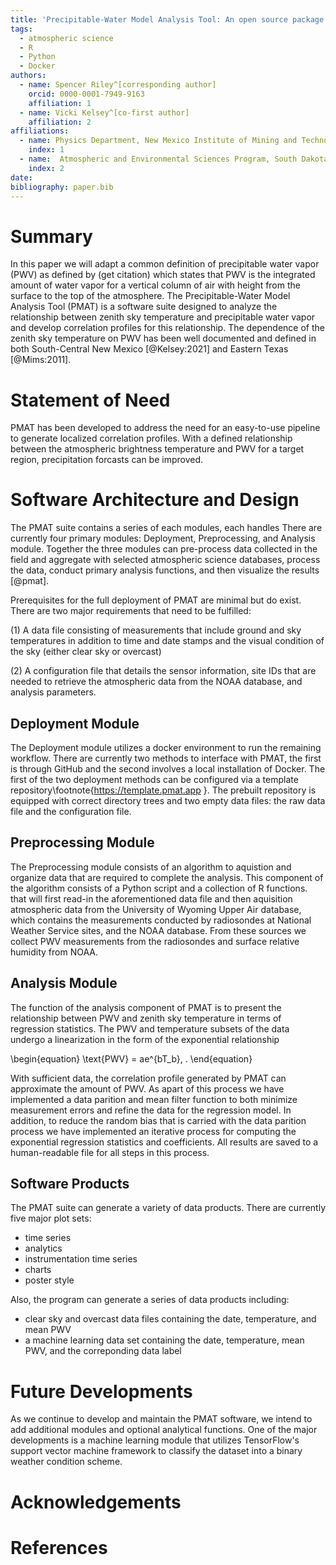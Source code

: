 ```yaml
---
title: 'Precipitable-Water Model Analysis Tool: An open source package for estimating precipitable water'
tags:
  - atmospheric science
  - R
  - Python
  - Docker
authors:
  - name: Spencer Riley^[corresponding author]
    orcid: 0000-0001-7949-9163 
    affiliation: 1
  - name: Vicki Kelsey^[co-first author]
    affiliation: 2
affiliations:
  - name: Physics Department, New Mexico Institute of Mining and Technology
    index: 1
  - name:  Atmospheric and Environmental Sciences Program, South Dakota School of Mines and Technology
    index: 2
date:
bibliography: paper.bib
---
```

# Summary
In this paper we will adapt a common definition of precipitable water vapor (PWV) as defined by (get citation) which states that PWV is the integrated amount of water vapor for a vertical column of air with height from the surface to the top of the atmosphere. The Precipitable-Water Model Analysis Tool (PMAT) is a software suite designed to analyze the relationship between zenith sky temperature and precipitable water vapor and develop correlation profiles for this relationship. The dependence of the zenith sky temperature on PWV has been well documented and defined in both South-Central New Mexico [@Kelsey:2021] and Eastern Texas [@Mims:2011]. 

# Statement of Need
PMAT has been developed to address the need for an easy-to-use pipeline to generate localized correlation profiles. With a defined relationship between the atmospheric brightness temperature and PWV for a target region, precipitation forcasts can be improved. 

# Software Architecture and Design
The PMAT suite contains a series of each modules, each handles  There are currently four primary modules: Deployment, Preprocessing, and Analysis module. Together the three modules can pre-process data collected in the field and aggregate with selected atmospheric science databases, process the data, conduct primary analysis functions, and then visualize the results [@pmat].

Prerequisites for the full deployment of PMAT are minimal but do exist. There are two major requirements that need to be fulfilled:

(1) A data file consisting of measurements that include ground and sky temperatures in addition to time and date stamps and the visual condition of the sky (either clear sky or overcast)

(2) A configuration file that details the sensor information, site IDs that are needed to retrieve the atmospheric data from the NOAA database, and analysis parameters. 

## Deployment Module
The Deployment module utilizes a docker environment to run the remaining workflow. There are currently two methods to interface with PMAT, the first is through GitHub and the second involves a local installation of Docker. The first of the two deployment methods can be configured via a template repository\footnote{https://template.pmat.app }. The prebuilt repository is equipped with correct directory trees and two empty data files: the raw data file and the configuration file.

## Preprocessing Module
The Preprocessing module consists of an algorithm to aquistion and organize data that are required to complete the analysis. This component of the algorithm  consists of a Python script and a collection of R functions. that will first read-in the aforementioned data file and then aquisition atmospheric data from the University of Wyoming Upper Air database, which contains the measurements conducted by radiosondes at National Weather Service sites, and the NOAA database. From these sources we collect PWV measurements from the radiosondes and surface relative humidity from NOAA.  

## Analysis Module
The function of the analysis component of PMAT is to present the relationship between PWV and zenith sky temperature in terms of regression statistics. The PWV and temperature subsets of the data undergo a linearization in the form of the exponential relationship

\begin{equation}
\text{PWV} = ae^{bT_b}\, .
\end{equation}

With sufficient data, the correlation profile generated by PMAT can approximate the amount of PWV. As apart of this process we have implemented a data parition and mean filter function to both minimize measurement errors and refine the data for the regression model. In addition, to reduce the random bias that is carried with the data parition process  we have implemented an iterative process for computing the exponential regression statistics and coefficients. All results are saved to a human-readable file for all steps in this process. 

## Software Products
The PMAT suite can generate a variety of data products. There are currently five major plot sets:

- time series
- analytics 
- instrumentation time series
- charts 
- poster style

Also, the program can generate a series of data products including:
- clear sky and overcast data files containing the date, temperature, and mean PWV
- a machine learning data set containing the date, temperature, mean PWV, and the correponding data label

# Future Developments 
As we continue to develop and maintain the PMAT software, we intend to add additional modules and optional analytical functions. One of the major developments is a machine learning module that utilizes TensorFlow's support vector machine framework to classify the dataset into a binary weather condition scheme. 

# Acknowledgements

# References
